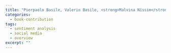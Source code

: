 ```yaml
---
title: "Pierpaolo Basile, Valerio Basile, <strong>Malvina Nissim</strong>, Nicole Novielli, and Viviana Patti. In Reda Alhajj and Jon Rokne (eds.), Sentiment Analysis of Microblogging Data <em>Encyclopedia of Social Network Analysis and Mining</em>. Springer Verlag. 2017."
categories: 
  - book-contribution
tags:
  - sentiment analysis
  - social media
  - overview
excerpt: ""
---
```




